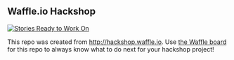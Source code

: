 ## Waffle.io Hackshop

[![Stories Ready to Work On](https://badge.waffle.io/roughani/hackshop-demo.svg?label=ready&title=Cards%20Ready%20To%20Work%20On)](https://waffle.io/roughani/hackshop-demo)

This repo was created from http://hackshop.waffle.io. Use [the Waffle board](https://waffle.io/roughani/hackshop-demo) for this repo to always know what to do next for your hackshop project!